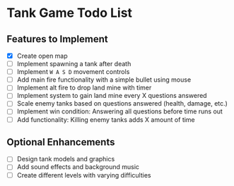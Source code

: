 # Tank Game Todo List

## Features to Implement
- [x] Create open map
- [ ] Implement spawning a tank after death
- [ ] Implement `W A S D` movement controls
- [ ] Add main fire functionality with a simple bullet using mouse
- [ ] Implement alt fire to drop land mine with timer
- [ ] Implement system to gain land mine every X questions answered
- [ ] Scale enemy tanks based on questions answered (health, damage, etc.)
- [ ] Implement win condition: Answering all questions before time runs out
- [ ] Add functionality: Killing enemy tanks adds X amount of time

## Optional Enhancements
- [ ] Design tank models and graphics
- [ ] Add sound effects and background music
- [ ] Create different levels with varying difficulties
